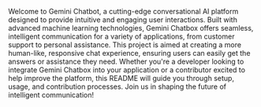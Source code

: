 Welcome to Gemini Chatbot, a cutting-edge conversational AI platform designed to provide intuitive and engaging user interactions. Built with advanced machine learning technologies, Gemini Chatbox offers seamless, intelligent communication for a variety of applications, from customer support to personal assistance. This project is aimed at creating a more human-like, responsive chat experience, ensuring users can easily get the answers or assistance they need. Whether you're a developer looking to integrate Gemini Chatbox into your application or a contributor excited to help improve the platform, this README will guide you through setup, usage, and contribution processes. Join us in shaping the future of intelligent communication!

